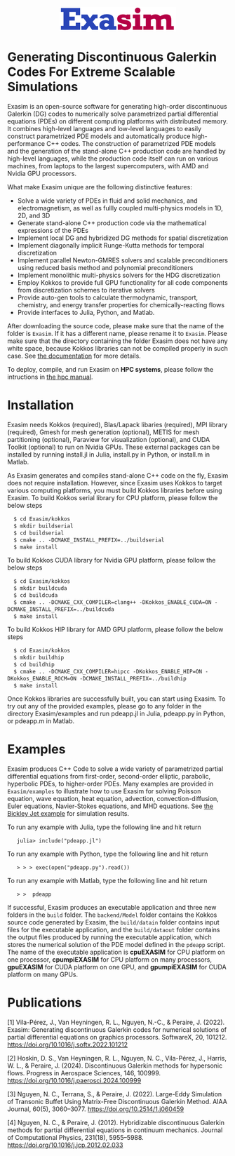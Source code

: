 <p align="center">
<img src="doc/exasimlogosmall.png">
</p>

# Generating Discontinuous Galerkin Codes For Extreme Scalable Simulations
Exasim is an open-source software for generating high-order discontinuous Galerkin (DG) codes to numerically solve parametrized partial differential equations (PDEs) on different computing platforms with distributed memory.  It combines high-level languages and low-level languages to easily construct parametrized PDE models and automatically produce high-performance C++ codes. The construction of parametrized PDE models and the generation of the stand-alone C++ production code are handled by high-level languages, while the production code itself can run on various machines, from laptops to the largest supercomputers, with  AMD and Nvidia GPU processors. 

What make Exasim unique are the following distinctive features:

   - Solve a wide variety of PDEs in fluid and solid mechanics, and electromagnetism, as well as fullly coupled multi-physics models in 1D, 2D, and 3D
   - Generate stand-alone C++ production code via the mathematical expressions of the PDEs
   - Implement local DG and hybridized DG methods for spatial discretization
   - Implement diagonally implicit Runge-Kutta methods for temporal discretization
   - Implement parallel Newton-GMRES solvers and scalable preconditioners using reduced basis method and polynomial preconditioners
   - Implement monolithic multi-physics solvers for the HDG discretization    
   - Employ Kokkos to provide full GPU functionality for all code components from discretization schemes to iterative solvers
   - Provide auto-gen tools to calculate thermodynamic, transport, chemistry, and energy transfer properties for chemically-reacting flows 
   - Provide interfaces to Julia, Python, and Matlab. 
   
After downloading the source code, please make sure that the name of the folder is `Exasim`. If it has a different name, please rename it to `Exasim`. Please make sure that the directory containing the folder Exasim does not have any white space, because Kokkos libraries can not be compiled properly in such case. See [the documentation](https://github.com/exapde/Exasim/blob/master/doc/Exasim.pdf) for more details. 

To deploy, compile, and run Exasim on **HPC systems**, please follow the intructions in [the hpc manual](https://github.com/exapde/Exasim/blob/master/install/hpc.txt).

# Installation 

Exasim needs Kokkos (required), Blas/Lapack libaries (required), MPI library (required), Gmesh for mesh generation (optional), METIS for mesh partitioning (optional), Paraview for visualization (optional), and CUDA Toolkit (optional) to run on Nvidia GPUs. These external packages can be installed by running install.jl in Julia, install.py in Python, or install.m in Matlab.

As Exasim generates and compiles stand-alone C++ code on the fly, Exasim does not require installation. However, since Exasim uses Kokkos to target various computing platforms, you must build Kokkos libraries before using Exasim. To build Kokkos serial library for CPU platform, please follow the below steps

```
  $ cd Exasim/kokkos   
  $ mkdir buildserial
  $ cd buildserial
  $ cmake .. -DCMAKE_INSTALL_PREFIX=../buildserial
  $ make install   
```

To build Kokkos CUDA library for Nvidia GPU platform, please follow the below steps
```
  $ cd Exasim/kokkos
  $ mkdir buildcuda
  $ cd buildcuda
  $ cmake .. -DCMAKE_CXX_COMPILER=clang++ -DKokkos_ENABLE_CUDA=ON -DCMAKE_INSTALL_PREFIX=../buildcuda
  $ make install   
```
To build Kokkos HIP library for AMD GPU platform, please follow the below steps
```
  $ cd Exasim/kokkos
  $ mkdir buildhip
  $ cd buildhip
  $ cmake .. -DCMAKE_CXX_COMPILER=hipcc -DKokkos_ENABLE_HIP=ON -DKokkos_ENABLE_ROCM=ON -DCMAKE_INSTALL_PREFIX=../buildhip
  $ make install   
```

Once Kokkos libraries are successfully built, you can start using Exasim. To try out any of the provided examples, please go to any folder in the directory  Exasim/examples and run pdeapp.jl in Julia, pdeapp.py in Python, or pdeapp.m in Matlab. 

# Examples

Exasim produces C++ Code to solve a wide variety of parametrized partial differential equations from first-order, second-order elliptic, parabolic, hyperbolic PDEs, to higher-order PDEs. Many examples are provided in `Exasim/examples` to illustrate how to use Exasim for solving Poisson equation, wave equation, heat equation, advection, convection-diffusion, Euler equations, Navier-Stokes equations, and MHD equations. See [the Bickley Jet example](https://github.com/exapde/Exasim/blob/master/examples/ShallowWater/BickleyJet/BickleyJet.pdf) for simulation results.

To run any example with Julia, type the following line and hit return

```
   julia> include("pdeapp.jl")
```

To run any example with Python,  type the following line and hit return

```
   > > > exec(open("pdeapp.py").read())
```

To run any example with Matlab, type the following line and hit return

```
   > >  pdeapp
```

If successful, Exasim produces an executable application and three new folders in the `build` folder. The `backend/Model` folder contains the  Kokkos source code generated by Exasim, the `build/datain` folder contains input files for the executable application, and the `build/dataout` folder contains the output files produced by running the executable application,  which stores the numerical solution of the PDE model defined in the `pdeapp` script. The name of the executable application is **cpuEXASIM** for CPU platform on one processor, **cpumpiEXASIM** for CPU platform on many processors, **gpuEXASIM** for CUDA platform on one GPU, and **gpumpiEXASIM** for CUDA platform on many GPUs. 

# Publications
[1] Vila-Pérez, J., Van Heyningen, R. L., Nguyen, N.-C., & Peraire, J. (2022). Exasim: Generating discontinuous Galerkin codes for numerical solutions of partial differential equations on graphics processors. SoftwareX, 20, 101212. https://doi.org/10.1016/j.softx.2022.101212

[2] Hoskin, D. S., Van Heyningen, R. L., Nguyen, N. C., Vila-Pérez, J., Harris, W. L., & Peraire, J. (2024). Discontinuous Galerkin methods for hypersonic flows. Progress in Aerospace Sciences, 146, 100999. https://doi.org/10.1016/j.paerosci.2024.100999

[3] Nguyen, N. C., Terrana, S., & Peraire, J. (2022). Large-Eddy Simulation of Transonic Buffet Using Matrix-Free Discontinuous Galerkin Method. AIAA Journal, 60(5), 3060–3077. https://doi.org/10.2514/1.j060459

[4] Nguyen, N. C., & Peraire, J. (2012). Hybridizable discontinuous Galerkin methods for partial differential equations in continuum mechanics. Journal of Computational Physics, 231(18), 5955–5988. https://doi.org/10.1016/j.jcp.2012.02.033
